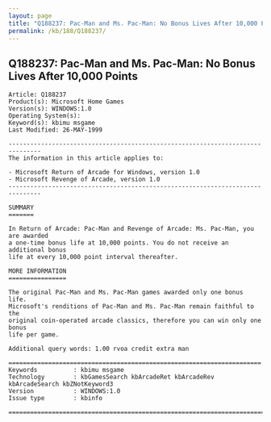 ```yaml
---
layout: page
title: "Q188237: Pac-Man and Ms. Pac-Man: No Bonus Lives After 10,000 Points"
permalink: /kb/188/Q188237/
---
```


## Q188237: Pac-Man and Ms. Pac-Man: No Bonus Lives After 10,000 Points

	Article: Q188237
	Product(s): Microsoft Home Games
	Version(s): WINDOWS:1.0
	Operating System(s): 
	Keyword(s): kbimu msgame
	Last Modified: 26-MAY-1999
	
	-------------------------------------------------------------------------------
	The information in this article applies to:
	
	- Microsoft Return of Arcade for Windows, version 1.0 
	- Microsoft Revenge of Arcade, version 1.0 
	-------------------------------------------------------------------------------
	
	SUMMARY
	=======
	
	In Return of Arcade: Pac-Man and Revenge of Arcade: Ms. Pac-Man, you are awarded
	a one-time bonus life at 10,000 points. You do not receive an additional bonus
	life at every 10,000 point interval thereafter.
	
	MORE INFORMATION
	================
	
	The original Pac-Man and Ms. Pac-Man games awarded only one bonus life.
	Microsoft's renditions of Pac-Man and Ms. Pac-Man remain faithful to the
	original coin-operated arcade classics, therefore you can win only one bonus
	life per game.
	
	Additional query words: 1.00 rvoa credit extra man
	
	======================================================================
	Keywords          : kbimu msgame 
	Technology        : kbGamesSearch kbArcadeRet kbArcadeRev kbArcadeSearch kbZNotKeyword3
	Version           : WINDOWS:1.0
	Issue type        : kbinfo
	
	=============================================================================
	
